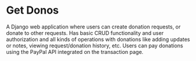 # Get Donos

A Django web application where users can create donation requests, or donate to other requests. Has basic CRUD functionality and user authorization and all kinds of operations with donations like adding updates or notes, viewing request/donation history, etc. Users can pay donations using the PayPal API integrated on the transaction page.
